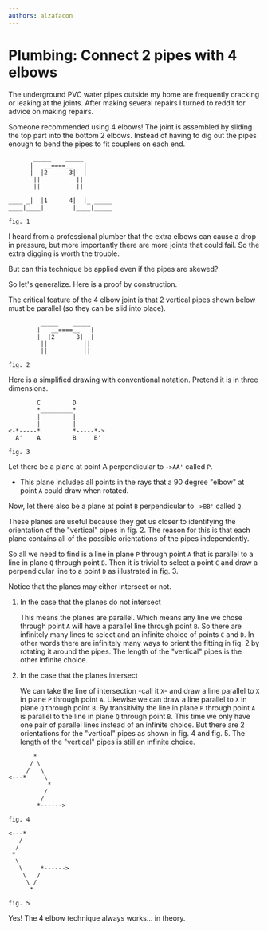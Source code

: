 ```yaml
---
authors: alzafacon
---
```


#  Plumbing: Connect 2 pipes with 4 elbows

The underground PVC water pipes outside my home are frequently cracking or leaking at the joints. After making several repairs I turned to reddit for advice on making repairs.

Someone recommended using 4 elbows! The joint is assembled by sliding the top part into the bottom 2 elbows. Instead of having to dig out the pipes enough to bend the pipes to fit couplers on each end.

```
       _____    _____
      |   __====__   |
      |  |2      3|  |
       ||          ||
       ||          ||

____ _|  |1      4|  |_ _____
____|____|        |____|_____

fig. 1
```

I heard from a professional plumber that the extra elbows can cause a drop in pressure, but more importantly there are more joints that could fail. So the extra digging is worth the trouble.

But can this technique be applied even if the pipes are skewed?

<!--truncate-->

So let's generalize. Here is a proof by construction.

The critical feature of the 4 elbow joint is that 2 vertical pipes shown below must be parallel (so they can be slid into place).

```
         _____    _____
        |   __====__   |
        |  |2      3|  |
         ||          ||
         ||          ||

fig. 2
```


Here is a simplified drawing with conventional notation. Pretend it is in three dimensions.

```
        C         D
        *_________*
        |         |
        |         |
<-*-----*         *-----*->
  A'    A         B     B'  

fig. 3  
```

Let there be a plane at point A perpendicular to `->AA'` called `P`.

- This plane includes all points in the rays that a 90 degree "elbow" at point `A` could draw when rotated.

Now, let there also be a plane at point `B` perpendicular to `->BB'` called `Q`.

These planes are useful because they get us closer to identifying the orientation of the "vertical" pipes in fig. 2. The reason for this is that each plane contains all of the possible orientations of the pipes independently.

So all we need to find is a line in plane `P` through point `A` that is parallel to a line in plane `Q` through point `B`. Then it is trivial to select a point `C` and draw a perpendicular line to a point `D` as illustrated in fig. 3.

Notice that the planes may either intersect or not. 

1. In the case that the planes do not intersect

    This means the planes are parallel. Which means any line we chose through point `A` will have a parallel line through point `B`. So there are infinitely many lines to select and an infinite choice of points `C` and `D`. In other words there are infinitely many ways to orient the fitting in fig. 2 by rotating it around the pipes. The length of the "vertical" pipes is the other infinite choice.

2. In the case that the planes intersect

    We can take the line of intersection -call it `X`- and draw a line parallel to `X` in plane `P` through point `A`. Likewise we can draw a line parallel to `X` in plane `Q` through point `B`.
    By transitivity the line in plane `P` through point `A` is parallel to the line in plane `Q` through point `B`.
    This time we only have one pair of parallel lines instead of an infinite choice. But there are 2 orientations for the "vertical" pipes as shown in fig. 4 and fig. 5.
    The length of the "vertical" pipes is still an infinite choice.



```
       * 
      / \
     /   \
<---*     \
           * 
          /
         /
        *------>

fig. 4
```


```     
<---*     
   /       
  / 
 *     
  \      
   \     *------>
    \   /
     \ /
      *
      
fig. 5
```

Yes! The 4 elbow technique always works... in theory.


<!-- Another advantage is that the joints will be straight and without any flexing to weaken the joints.


When pipes are skewed:

Long pipes can get curved when they are laid and buried. So when a cracked section is cut out the remaining ends are slightly skewed.

Joining pipes on a grade change will also cause the pipes to be skewed. -->
